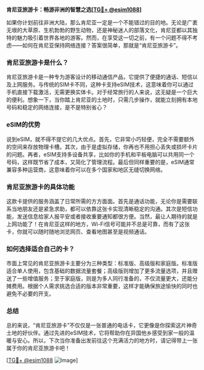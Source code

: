 **肯尼亚旅游卡：畅游非洲的智慧之选[[TG💪+ @esim1088](https://t.me/s/esim1088)]**

如果你计划前往非洲大陆，那么肯尼亚一定是一个不能错过的目的地。无论是广袤无垠的大草原、生机勃勃的野生动物，还是神秘迷人的部落文化，肯尼亚都以其独特的魅力吸引着世界各地的游客。然而，在享受这一切之前，有一个问题不得不考虑——如何在肯尼亚保持网络连接？答案很简单，那就是“肯尼亚旅游卡”。

### 肯尼亚旅游卡是什么？

肯尼亚旅游卡是一种专为游客设计的移动通信产品，它提供了便捷的通话、短信以及上网服务。与传统的SIM卡不同，这种卡支持eSIM技术，这意味着你可以通过手机直接下载激活，无需更换实体卡。对于经常旅行的人来说，这无疑是一个巨大的便利。想象一下，当你踏上肯尼亚的土地时，只需几步操作，就能立刻拥有本地号码和稳定的网络连接，是不是特别省心？

### eSIM的优势

说到eSIM，就不得不提它的几大优点。首先，它非常小巧轻便，完全不需要额外的空间来存放物理卡槽。其次，由于是虚拟存储，你再也不用担心丢失或损坏卡片的问题。再者，eSIM支持多设备共享，比如你的手机和平板电脑可以共用同一个号码，这样既节省了成本，又简化了管理流程。最后但同样重要的是，eSIM通常兼容多种运营商，这意味着你可以在多个国家和地区无缝切换网络。

### 肯尼亚旅游卡的具体功能

这款卡提供的服务涵盖了日常所需的方方面面。首先是通话功能，无论你是需要联系当地朋友还是紧急求助，都可以依靠这张卡实现清晰稳定的沟通。其次是短信功能，发送信息给家人报平安或者接收重要通知都很方便。当然，最让人期待的就是上网功能了！在肯尼亚这样的地方，Wi-Fi信号可能并不总是可靠，而有了这张卡，你就可以随时随地浏览网页、查看地图甚至是视频通话。

### 如何选择适合自己的卡？

市面上常见的肯尼亚旅游卡主要分为三种类型：标准版、高级版和家庭版。标准版适合单人使用，包含基础的数据流量套餐；高级版则增加了更多流量选项，并且赠送了一些增值服务；至于家庭版，则是为多人同行准备的，不仅流量更大，还能分摊费用。根据个人需求挑选合适的版本非常重要，这样才能确保旅途愉快的同时也避免不必要的开支。

### 总结

总的来说，“肯尼亚旅游卡”不仅仅是一张普通的电话卡，它更像是你探索这片神奇土地的好伙伴。通过先进的eSIM技术，它将帮助你在异国他乡感受到家一般的温暖与安心。所以，下次当你准备出发前往这个充满活力的地方时，请记得带上一张属于你的肯尼亚旅游卡吧！

[[TG💪+ @esim1088](https://t.me/s/esim1088) ![Image](https://i.postimg.cc/4NQfJmqS/Snipaste-2025-05-13-00-14-12.png)]